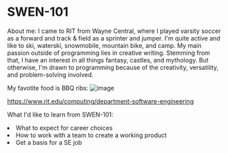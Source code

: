 # SWEN-101

About me:
I came to RIT from Wayne Central, where I played varsity soccer as a forward and track & field as a sprinter and jumper. I'm quite active and like to ski, waterski, snowmobile, mountain bike, and camp. My main passion outside of programming lies in creative writing. Stemming from that, I have an interest in all things fantasy, castles, and mythology. But otherwise, I'm drawn to programming because of the creativity, versatility, and problem-solving involved.

My favotite food is BBQ ribs:
![image](https://github.com/kvanbortel/SWEN-101/assets/102192092/6cc9ee28-5125-4050-95b7-84093a2f556a)

https://www.rit.edu/computing/department-software-engineering

What I'd like to learn from SWEN-101:
  <li>What to expect for career choices</li>
  <li>How to work with a team to create a working product</li>
  <li>Get a basis for a SE job</li>
